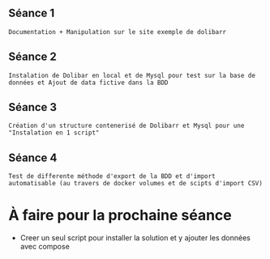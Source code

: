 ## Séance 1

```
Documentation + Manipulation sur le site exemple de dolibarr
```

## Séance 2

```
Instalation de Dolibar en local et de Mysql pour test sur la base de données et Ajout de data fictive dans la BDD
```

## Séance 3

```
Création d'un structure contenerisé de Dolibarr et Mysql pour une "Instalation en 1 script"
```

## Séance 4

```
Test de differente méthode d'export de la BDD et d'import automatisable (au travers de docker volumes et de scipts d'import CSV)
```

# À faire pour la prochaine séance
- Creer un seul script pour installer la solution et y ajouter les données avec compose